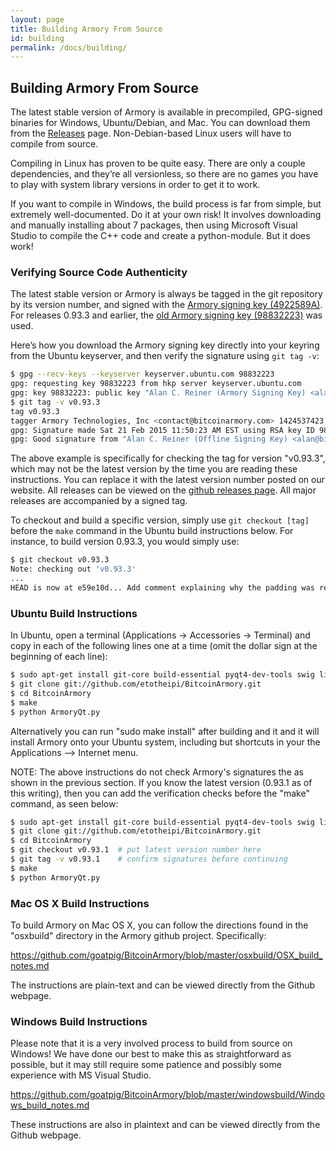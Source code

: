 ```yaml
---
layout: page
title: Building Armory From Source
id: building
permalink: /docs/building/
---
```


## Building Armory From Source

The latest stable version of Armory is available in precompiled, GPG-signed binaries for Windows, Ubuntu/Debian, and Mac. You can download them from the [Releases](/releases) page. Non-Debian-based Linux users will have to compile from source.

Compiling in Linux has proven to be quite easy. There are only a couple dependencies, and they’re all versionless, so there are no games you have to play with system library versions in order to get it to work.

If you want to compile in Windows, the build process is far from simple, but extremely well-documented. Do it at your own risk! It involves downloading and manually installing about 7 packages, then using Microsoft Visual Studio to compile the C++ code and create a python-module. But it does work!

### Verifying Source Code Authenticity

The latest stable version or Armory is always be tagged in the git repository by its version number, and signed with the [Armory signing key (4922589A)](http://keyserver.ubuntu.com/pks/lookup?search=goatpig). For releases 0.93.3 and earlier, the [old Armory signing key (98832223)](http://keyserver.ubuntu.com/pks/lookup?search=Alan+Reiner) was used.

Here’s how you download the Armory signing key directly into your keyring from the Ubuntu keyserver, and then verify the signature using `git tag -v`:

~~~ bash
$ gpg --recv-keys --keyserver keyserver.ubuntu.com 98832223
gpg: requesting key 98832223 from hkp server keyserver.ubuntu.com
gpg: key 98832223: public key "Alan C. Reiner (Armory Signing Key) <alan.reiner@gmail.com>"
$ git tag -v v0.93.3
tag v0.93.3
tagger Armory Technologies, Inc <contact@bitcoinarmory.com> 1424537423 -0500
gpg: Signature made Sat 21 Feb 2015 11:50:23 AM EST using RSA key ID 98832223
gpg: Good signature from "Alan C. Reiner (Offline Signing Key) <alan@bitcoinarmory.com>"
~~~
 

The above example is specifically for checking the tag for version "v0.93.3", which may not be the latest version by the time you are reading these instructions.  You can replace it with the latest version number posted on our website. All releases can be viewed on the [github releases page](https://github.com/goatpig/BitcoinArmory/releases). All major releases are accompanied by a signed tag.

To checkout and build a specific version, simply use `git checkout [tag]` before the `make` command in the Ubuntu build instructions below.  For instance, to build version 0.93.3, you would simply use:

~~~ bash
$ git checkout v0.93.3
Note: checking out 'v0.93.3'
...
HEAD is now at e59e10d... Add comment explaining why the padding was removed
~~~

### Ubuntu Build Instructions

In Ubuntu, open a terminal (Applications → Accessories → Terminal) and copy in each of the following lines one at a time (omit the dollar sign at the beginning of each line):

~~~ bash
$ sudo apt-get install git-core build-essential pyqt4-dev-tools swig libqtcore4 libqt4-dev python-qt4 python-dev python-twisted python-psutil
$ git clone git://github.com/etotheipi/BitcoinArmory.git
$ cd BitcoinArmory
$ make
$ python ArmoryQt.py
~~~

Alternatively you can run "sudo make install" after building and it and it will install Armory onto your Ubuntu system, including but shortcuts in your the Applications --> Internet menu.

NOTE:  The above instructions do not check Armory's signatures the as shown in the previous section.  If you know the latest version (0.93.1 as of this writing), then you can add the verification checks before the "make" command, as seen below:

~~~ bash
$ sudo apt-get install git-core build-essential pyqt4-dev-tools swig libqtcore4 libqt4-dev python-qt4 python-dev python-twisted python-psutil
$ git clone git://github.com/etotheipi/BitcoinArmory.git
$ cd BitcoinArmory
$ git checkout v0.93.1  # put latest version number here
$ git tag -v v0.93.1    # confirm signatures before continuing
$ make
$ python ArmoryQt.py
~~~

### Mac OS X Build Instructions

To build Armory on Mac OS X, you can follow the directions found in the "osxbuild" directory in the Armory github project.  Specifically:

<https://github.com/goatpig/BitcoinArmory/blob/master/osxbuild/OSX_build_notes.md>

The instructions are plain-text and can be viewed directly from the Github webpage.

### Windows Build Instructions

Please note that it is a very involved process to build from source on Windows!  We have done our best to make this as straightforward as possible, but it may still require some patience and possibly some experience with MS Visual Studio.

<https://github.com/goatpig/BitcoinArmory/blob/master/windowsbuild/Windows_build_notes.md>

These instructions are also in plaintext and can be viewed directly from the Github webpage.

